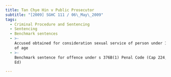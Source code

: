 ```yaml
---
title: Tan Chye Hin v Public Prosecutor
subtitle: "[2009] SGHC 111 / 06\_May\_2009"
tags:
  - Criminal Procedure and Sentencing
  - Sentencing
  - Benchmark sentences
  - >-
    Accused obtained for consideration sexual service of person under 18 years
    of age
  - >-
    Benchmark sentence for offence under s 376B(1) Penal Code (Cap 224, 2008 Rev
    Ed)

---
```


